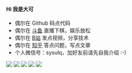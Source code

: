 #### Hi 我是大可

* 偶尔在 Github 码点代码
* 偶尔在 [斗鱼](https://www.douyu.com/9016727) 直播下棋，娱乐放松
* 偶尔在 [B站](https://space.bilibili.com/492204464) 发点视频，分享技术
* 偶尔在 [知乎](https://www.zhihu.com/people/muziqi) 答点问题，写点文章
* 个人微信号：sysulq，加好友前请先自我介绍 :-)

![](https://github-profile-summary-cards.vercel.app/api/cards/profile-details?username=hnlq715&theme=github)
![](https://github-profile-summary-cards.vercel.app/api/cards/repos-per-language?username=hnlq715&theme=github)
![](https://github-profile-summary-cards.vercel.app/api/cards/most-commit-language?username=hnlq715&theme=github)
![](https://github-profile-summary-cards.vercel.app/api/cards/stats?username=hnlq715&theme=github)
![](https://github-profile-summary-cards.vercel.app/api/cards/productive-time?username=hnlq715&theme=github&utcOffset=8)
